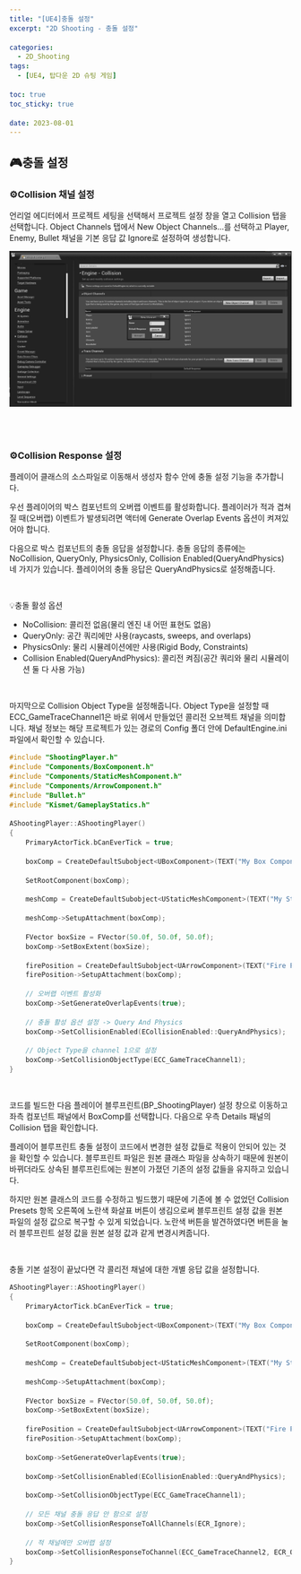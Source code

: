 ```yaml
---
title: "[UE4]충돌 설정"
excerpt: "2D Shooting - 충돌 설정"

categories:
  - 2D_Shooting
tags:
  - [UE4, 탑다운 2D 슈팅 게임]

toc: true
toc_sticky: true

date: 2023-08-01
---
```


## 🎮충돌 설정
### ⚙️Collision 채널 설정
언리얼 에디터에서 프로젝트 세팅을 선택해서 프로젝트 설정 창을 열고 Collision 탭을 선택합니다. Object Channels 탭에서 New Object Channels...를 선택하고 Player, Enemy, Bullet 채널을 기본 응답 값 Ignore로 설정하여 생성합니다.

![SetCollisionChannel](/assets/images/2DShooting/SetCollisionChannel.png)

<br><br>

### ⚙️Collision Response 설정
플레이어 클래스의 소스파일로 이동해서 생성자 함수 안에 충돌 설정 기능을 추가합니다. 

우선 플레이어의 박스 컴포넌트의 오버랩 이벤트를 활성화합니다. 플레이러가 적과 겹쳐질 때(오버랩) 이벤트가 발생되려면 액터에 Generate Overlap Events 옵션이 켜져있어야 합니다.

다음으로 박스 컴포넌트의 충돌 응답을 설정합니다. 충돌 응답의 종류에는 NoCollision, QueryOnly, PhysicsOnly, Collision Enabled(QueryAndPhysics) 네 가지가 있습니다. 플레이어의 충돌 응답은 QueryAndPhysics로 설정해줍니다.

<br>

💡충돌 활성 옵션
* NoCollision: 콜리전 없음(물리 엔진 내 어떤 표현도 없음)
* QueryOnly: 공간 쿼리에만 사용(raycasts, sweeps, and overlaps)
* PhysicsOnly: 물리 시뮬레이션에만 사용(Rigid Body, Constraints)
* Collision Enabled(QueryAndPhysics): 콜리전 켜짐(공간 쿼리와 물리 시뮬레이션 둘 다 사용 가능)

<br>

마지막으로 Collision Object Type을 설정해줍니다. Object Type을 설정할 때 ECC_GameTraceChannel1은 바로 위에서 만들었던 콜리전 오브젝트 채널을 의미합니다. 채널 정보는 해당 프로젝트가 있는 경로의 Config 폴더 안에 DefaultEngine.ini 파일에서 확인할 수 있습니다.

```cpp
#include "ShootingPlayer.h"
#include "Components/BoxComponent.h"
#include "Components/StaticMeshComponent.h"
#include "Components/ArrowComponent.h"
#include "Bullet.h"
#include "Kismet/GameplayStatics.h"

AShootingPlayer::AShootingPlayer()
{
	PrimaryActorTick.bCanEverTick = true;

	boxComp = CreateDefaultSubobject<UBoxComponent>(TEXT("My Box Component"));

	SetRootComponent(boxComp);

	meshComp = CreateDefaultSubobject<UStaticMeshComponent>(TEXT("My Static Mesh"));

	meshComp->SetupAttachment(boxComp);

	FVector boxSize = FVector(50.0f, 50.0f, 50.0f);
	boxComp->SetBoxExtent(boxSize);

	firePosition = CreateDefaultSubobject<UArrowComponent>(TEXT("Fire Position"));
	firePosition->SetupAttachment(boxComp);

	// 오버랩 이벤트 활성화
	boxComp->SetGenerateOverlapEvents(true);

	// 충돌 활성 옵션 설정 -> Query And Physics
	boxComp->SetCollisionEnabled(ECollisionEnabled::QueryAndPhysics);

	// Object Type을 channel 1으로 설정
	boxComp->SetCollisionObjectType(ECC_GameTraceChannel1);
}
```

<br>

코드를 빌드한 다음 플레이어 블루프린트(BP_ShootingPlayer) 설정 창으로 이동하고 좌측 컴포넌트 패널에서 BoxComp를 선택합니다. 다음으로 우측 Details 패널의 Collision 탭을 확인합니다. 

플레이어 블루프린트 충돌 설정이 코드에서 변경한 설정 값들로 적용이 안되어 있는 것을 확인할 수 있습니다. 블루프린트 파일은 원본 클래스 파일을 상속하기 때문에 원본이 바뀌더라도 상속된 블루프린트에는 원본이 가졌던 기존의 설정 값들을 유지하고 있습니다.

하지만 원본 클래스의 코드를 수정하고 빌드했기 때문에 기존에 볼 수 없었던 Collision Presets 항목 오른쪽에 노란색 화살표 버튼이 생김으로써 블루프린트 설정 값을 원본 파일의 설정 값으로 복구할 수 있게 되었습니다. 노란색 버튼을 발견하였다면 버튼을 눌러 블루프린트 설정 값을 원본 설정 값과 같게 변경시켜줍니다.

<br>

충돌 기본 설정이 끝났다면 각 콜리전 채널에 대한 개별 응답 값을 설정합니다.

```cpp
AShootingPlayer::AShootingPlayer()
{
	PrimaryActorTick.bCanEverTick = true;

	boxComp = CreateDefaultSubobject<UBoxComponent>(TEXT("My Box Component"));

	SetRootComponent(boxComp);

	meshComp = CreateDefaultSubobject<UStaticMeshComponent>(TEXT("My Static Mesh"));

	meshComp->SetupAttachment(boxComp);

	FVector boxSize = FVector(50.0f, 50.0f, 50.0f);
	boxComp->SetBoxExtent(boxSize);

	firePosition = CreateDefaultSubobject<UArrowComponent>(TEXT("Fire Position"));
	firePosition->SetupAttachment(boxComp);

	boxComp->SetGenerateOverlapEvents(true);

	boxComp->SetCollisionEnabled(ECollisionEnabled::QueryAndPhysics);

	boxComp->SetCollisionObjectType(ECC_GameTraceChannel1);

	// 모든 채널 충돌 응답 안 함으로 설정
	boxComp->SetCollisionResponseToAllChannels(ECR_Ignore);

	// 적 채널에만 오버랩 설정
	boxComp->SetCollisionResponseToChannel(ECC_GameTraceChannel2, ECR_Overlap);
}
```

<br><br>